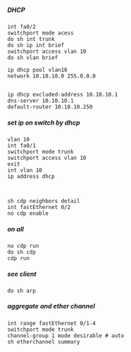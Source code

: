 ##### DHCP
```
int fa0/2
switchport mode acess
do sh int trunk
do sh ip int brief
switchport access vlan 10
do sh vlan brief

ip dhcp pool vlan10
network 10.10.10.0 255.0.0.0


ip dhcp excluded-address 10.10.10.1
dns-server 10.10.10.1
default-router 10.10.10.250
```
##### set ip on switch by dhcp
```
vlan 10 
int fa0/1
switchport mode trunk
switchport access vlan 10
exit
int vlan 10
ip address dhcp



sh cdp neighbors detail
int fastEthernet 0/2
no cdp enable
```

##### on all
```
no cdp run
do sh cdp
cdp run
```
##### see client
```
do sh arp
```
##### aggregate and ether channel
```
int range fastEthernet 0/1-4
switchport mode trunk
channel-group 1 mode desirable # auto
sh etherchannel summary
```
